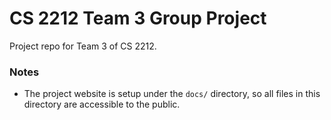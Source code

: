 # CS 2212 Team 3 Group Project
Project repo for Team 3 of CS 2212.

### Notes
* The project website is setup under the `docs/` directory, so all files in this directory are accessible to the public.
